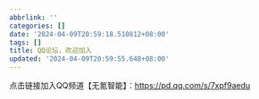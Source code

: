 ```yaml
---
abbrlink: ''
categories: []
date: '2024-04-09T20:59:18.510812+08:00'
tags: []
title: QQ论坛，欢迎加入
updated: '2024-04-09T20:59:55.648+08:00'
---
```

点击链接加入QQ频道【无氪智能】：https://pd.qq.com/s/7xpf9aedu
